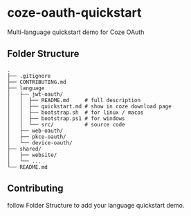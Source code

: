 # coze-oauth-quickstart

Multi-language quickstart demo for Coze OAuth

## Folder Structure

```
.
├── .gitignore
├── CONTRIBUTING.md
├── language
│   ├── jwt-oauth/
│   │  ├── README.md     # full description
│   │  ├── quickstart.md # show in coze download page
│   │  ├── bootstrap.sh  # for linux / macos
│   │  ├── bootstrap.ps1 # for windows
│   │  └── src/          # source code
│   ├── web-oauth/
│   ├── pkce-oauth/
│   └── device-oauth/
├── shared/
│   ├── website/
│   └── ...
└── README.md
```

## Contributing

follow Folder Structure to add your language quickstart demo.
